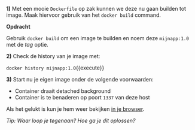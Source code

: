 **1)** Met een mooie `Dockerfile` op zak kunnen we deze nu gaan builden tot image. Maak hiervoor gebruik van het `docker build` command.

**Opdracht**

Gebruik `docker build` om een image te builden en noem deze `mijnapp:1.0` met de *tag* optie.

**2)** Check de history van je image met:

`docker history mijnapp:1.0`{{execute}}

**3)** Start nu je eigen image onder de volgende voorwaarden:

* Container draait detached background
* Container is te benaderen op poort `1337` van deze host

Als het gelukt is kun je hem weer bekijken [in je browser](https://[[HOST_SUBDOMAIN]]-1337-[[KATACODA_HOST]].environments.katacoda.com/).

*Tip: Waar loop je tegenaan? Hoe ga je dit oplossen?*